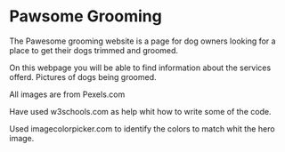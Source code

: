 # Pawsome Grooming

The Pawesome grooming website is a page for dog owners looking for a place to get their dogs trimmed and groomed. 

On this webpage you will be able to find information about the services offerd. 
Pictures of dogs being groomed. 

All images are from Pexels.com

Have used w3schools.com as help whit how to write some of the code.

Used imagecolorpicker.com to identify the colors to match whit the hero image. 


